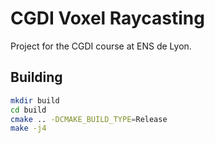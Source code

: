 # CGDI Voxel Raycasting

Project for the CGDI course at ENS de Lyon.

## Building

```sh
mkdir build
cd build
cmake .. -DCMAKE_BUILD_TYPE=Release
make -j4
```

